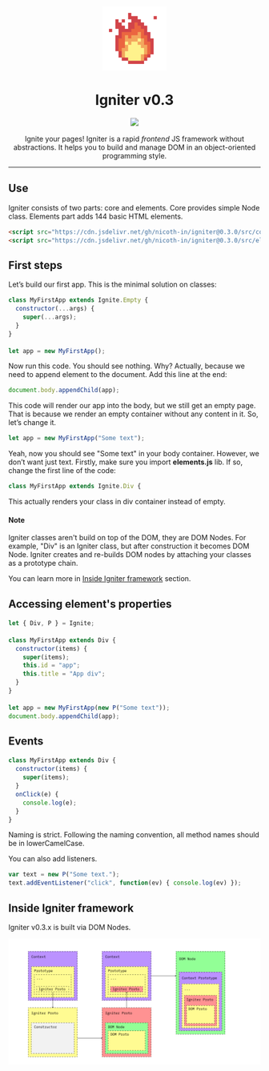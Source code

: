 <p align="center"> <img src="https://github.com/nicoth-in/igniter/raw/v0.3/content/Logo.png"></p>
<h1 align="center">Igniter v0.3</h1>
<p align="center"><a href="https://github.com/nicoth-in/igniter/blob/v0.3/LICENSE.md"><img src="https://img.shields.io/badge/license-MIT-blue.svg"></a></p>

<p align="center">Ignite your pages! Igniter is a rapid <i>frontend</i> JS framework without abstractions.
It helps you to build and manage DOM in an object-oriented programming style.</p>
<hr>

## Use

Igniter consists of two parts: core and elements. Core provides simple Node class.
Elements part adds 144 basic HTML elements.

```html
<script src="https://cdn.jsdelivr.net/gh/nicoth-in/igniter@0.3.0/src/core.dist.js"></script>
<script src="https://cdn.jsdelivr.net/gh/nicoth-in/igniter@0.3.0/src/elements.dist.js"></script>
```

## First steps

Let’s build our first app. This is the minimal solution on classes:

```js
class MyFirstApp extends Ignite.Empty {
  constructor(...args) {
    super(...args);
  }
}

let app = new MyFirstApp();
```
Now run this code. You should see nothing. Why? Actually, because we need to append element to the document. Add this line at the end:
```js
document.body.appendChild(app);
```
This code will render our app into the body, but we still get an empty page. That is because we render an empty container without any content in it. So, let’s change it.
```js
let app = new MyFirstApp("Some text");
```
Yeah, now you should see "Some text" in your body container. However, we don’t want just text. Firstly, make sure you import **elements.js** lib. If so, change the first line of the code:

```js
class MyFirstApp extends Ignite.Div {
```

This actually renders your class in div container instead of empty.

#### Note

Igniter classes aren't build on top of the DOM, they are DOM Nodes.
For example, "Div" is an Igniter class, but after construction it becomes DOM Node.
Igniter creates and re-builds DOM nodes by attaching your classes as a prototype chain.

You can learn more in [Inside Igniter framework](#Inside-Igniter-framework) section.

## Accessing element's properties

```js
let { Div, P } = Ignite;

class MyFirstApp extends Div {
  constructor(items) {
    super(items);
    this.id = "app";
    this.title = "App div";
  }
}

let app = new MyFirstApp(new P("Some text"));
document.body.appendChild(app);

```

## Events

```js
class MyFirstApp extends Div {
  constructor(items) {
    super(items);
  }
  onClick(e) {
    console.log(e);
  }
}
```
Naming is strict. Following the naming convention, all method names should be in lowerCamelCase.

You can also add listeners.

```js
var text = new P("Some text.");
text.addEventListener("click", function(ev) { console.log(ev) });
```

## Inside Igniter framework

Igniter v0.3.x is built via DOM Nodes.

![Igniter Scheme](https://github.com/nicoth-in/igniter/raw/dev/content/IgniterScheme.png "Igniter scheme")

